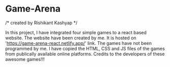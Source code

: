 # Game-Arena
/* created by Rishikant Kashyap */

In this project, I have integrated four simple games to a react based website. The website have been created by me. It is hosted on 'https://game-arena-react.netlify.app/' link. 
The games have not been programmed by me. I have copied the HTML, CSS and JS files of the games from publically available online platforms. Credits to the developers of these awesome games!!!
